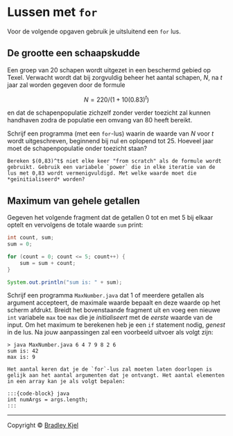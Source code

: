 # Lussen met `for`

Voor de volgende opgaven gebruik je uitsluitend een `for` lus.

## De grootte een schaapskudde

Een groep van 20 schapen wordt uitgezet in een beschermd gebied op Texel. Verwacht wordt dat bij zorgvuldig beheer het aantal schapen, *N*, na *t* jaar zal worden gegeven door de formule

$$
N = 220 / (1 + 10(0.83)^t )
$$

en dat de schapenpopulatie zichzelf zonder verder toezicht zal kunnen handhaven zodra de populatie een omvang van 80 heeft bereikt.

Schrijf een programma (met een `for`-lus) waarin de waarde van *N* voor *t* wordt uitgeschreven, beginnend bij nul en oplopend tot 25. Hoeveel jaar moet de schapenpopulatie onder toezicht staan?

```{note}
Bereken $(0,83)^t$ niet elke keer "from scratch" als de formule wordt gebruikt. Gebruik een variabele `power` die in elke iteratie van de lus met 0,83 wordt vermenigvuldigd. Met welke waarde moet die *geïnitialiseerd* worden?
```

## Maximum van gehele getallen

Gegeven het volgende fragment dat de getallen 0 tot en met 5 bij elkaar optelt en vervolgens de totale waarde `sum` print:

```java
int count, sum;
sum = 0;

for (count = 0; count <= 5; count++) {
    sum = sum + count;
}

System.out.println("sum is: " + sum);
```

Schrijf een programma `MaxNumber.java` dat 1 of meerdere getallen als argument accepteert, de maximale waarde bepaalt en deze waarde op het scherm afdrukt. Breidt het bovenstaande fragment uit en voeg een nieuwe `int` variabele `max` toe `max` die je *initialiseert* met de *eerste* waarde van de input. Om het maximum te berekenen heb je een `if` statement nodig, *genest* in de lus. Na jouw aanpassingen zal een voorbeeld uitvoer als volgt zijn:

```console
> java MaxNumber.java 6 4 7 9 8 2 6
sum is: 42
max is: 9
```

```{tip}
Het aantal keren dat je de `for`-lus zal moeten laten doorlopen is gelijk aan het aantal argumenten dat je ontvangt. Het aantal elementen in een array kan je als volgt bepalen:

:::{code-block} java
int numArgs = args.length;
:::
```
---
Copyright © [Bradley Kjel](http://chortle.ccsu.edu/)
